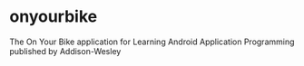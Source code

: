 onyourbike
==========

The On Your Bike application for Learning Android Application Programming published by Addison-Wesley